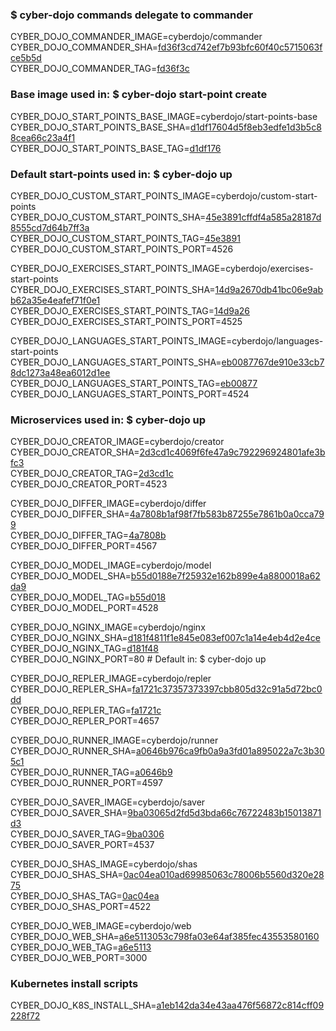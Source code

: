 ### $ cyber-dojo commands delegate to commander

CYBER_DOJO_COMMANDER_IMAGE=cyberdojo/commander  
CYBER_DOJO_COMMANDER_SHA=[fd36f3cd742ef7b93bfc60f40c5715063fce5b5d](https://github.com/cyber-dojo/commander/commit/fd36f3cd742ef7b93bfc60f40c5715063fce5b5d)  
CYBER_DOJO_COMMANDER_TAG=[fd36f3c](https://hub.docker.com/layers/cyberdojo/commander/fd36f3c/images/sha256-c8f6e57cf1a5e765810b5a875385c5e4f6c1cba9832d56cee927e1e9f32dc66e)  

### Base image used in: $ cyber-dojo start-point create

CYBER_DOJO_START_POINTS_BASE_IMAGE=cyberdojo/start-points-base  
CYBER_DOJO_START_POINTS_BASE_SHA=[d1df17604d5f8eb3edfe1d3b5c88cea66c23a4f1](https://github.com/cyber-dojo/start-points-base/commit/d1df17604d5f8eb3edfe1d3b5c88cea66c23a4f1)  
CYBER_DOJO_START_POINTS_BASE_TAG=[d1df176](https://hub.docker.com/layers/cyberdojo/start-points-base/d1df176/images/sha256-553d041c186b9fc5711ed06f56d163687d9c5d3dd982a53d6656c821a8f1b773)  

### Default start-points used in: $ cyber-dojo up

CYBER_DOJO_CUSTOM_START_POINTS_IMAGE=cyberdojo/custom-start-points  
CYBER_DOJO_CUSTOM_START_POINTS_SHA=[45e3891cffdf4a585a28187d8555cd7d64b7ff3a](https://github.com/cyber-dojo/custom-start-points/commit/45e3891cffdf4a585a28187d8555cd7d64b7ff3a)  
CYBER_DOJO_CUSTOM_START_POINTS_TAG=[45e3891](https://hub.docker.com/layers/cyberdojo/custom-start-points/45e3891/images/sha256-9ad82200d068eb31716bdebcf2c82706635d2051fce661f9ea56f421a2a17910)  
CYBER_DOJO_CUSTOM_START_POINTS_PORT=4526

CYBER_DOJO_EXERCISES_START_POINTS_IMAGE=cyberdojo/exercises-start-points  
CYBER_DOJO_EXERCISES_START_POINTS_SHA=[14d9a2670db41bc06e9abb62a35e4eafef71f0e1](https://github.com/cyber-dojo/exercises-start-points/commit/14d9a2670db41bc06e9abb62a35e4eafef71f0e1)  
CYBER_DOJO_EXERCISES_START_POINTS_TAG=[14d9a26](https://hub.docker.com/layers/cyberdojo/exercises-start-points/14d9a26/images/sha256-edfaeda72b67f613bb1fed67edf307fa661fe50bf5da3f491f4b6bd6083dde1d)  
CYBER_DOJO_EXERCISES_START_POINTS_PORT=4525

CYBER_DOJO_LANGUAGES_START_POINTS_IMAGE=cyberdojo/languages-start-points  
CYBER_DOJO_LANGUAGES_START_POINTS_SHA=[eb0087767de910e33cb78dc1273a48ea6012d1ee](https://github.com/cyber-dojo/languages-start-points/commit/eb0087767de910e33cb78dc1273a48ea6012d1ee)  
CYBER_DOJO_LANGUAGES_START_POINTS_TAG=[eb00877](https://hub.docker.com/layers/cyberdojo/languages-start-points/eb00877/images/sha256-f607e50facdac0b0ebc2a4d621659a5418e7e58274250fc2f2e81b9e06ee0c39)  
CYBER_DOJO_LANGUAGES_START_POINTS_PORT=4524

### Microservices used in: $ cyber-dojo up

CYBER_DOJO_CREATOR_IMAGE=cyberdojo/creator  
CYBER_DOJO_CREATOR_SHA=[2d3cd1c4069f6fe47a9c792296924801afe3bfc3](https://github.com/cyber-dojo/creator/commit/2d3cd1c4069f6fe47a9c792296924801afe3bfc3)  
CYBER_DOJO_CREATOR_TAG=[2d3cd1c](https://hub.docker.com/layers/cyberdojo/creator/2d3cd1c/images/sha256-cf3c8abf0b9f9ade2574c9568585054f9929d6f1603bc6d8307f8c83a3d14acb)  
CYBER_DOJO_CREATOR_PORT=4523

CYBER_DOJO_DIFFER_IMAGE=cyberdojo/differ  
CYBER_DOJO_DIFFER_SHA=[4a7808b1af98f7fb583b87255e7861b0a0cca799](https://github.com/cyber-dojo/differ/commit/4a7808b1af98f7fb583b87255e7861b0a0cca799)  
CYBER_DOJO_DIFFER_TAG=[4a7808b](https://hub.docker.com/layers/cyberdojo/differ/4a7808b/images/sha256-df73c7f7d22e55d18fd317748b7814b60c0b53885ec5b675081ce2276360fefc)  
CYBER_DOJO_DIFFER_PORT=4567

CYBER_DOJO_MODEL_IMAGE=cyberdojo/model  
CYBER_DOJO_MODEL_SHA=[b55d0188e7f25932e162b899e4a8800018a62da9](https://github.com/cyber-dojo/model/commit/b55d0188e7f25932e162b899e4a8800018a62da9)  
CYBER_DOJO_MODEL_TAG=[b55d018](https://hub.docker.com/layers/cyberdojo/model/b55d018/images/sha256-728209a2975735f8c9cca3262a9c3947f32289dae5ea7ecd675caeeccb6f15dd)  
CYBER_DOJO_MODEL_PORT=4528

CYBER_DOJO_NGINX_IMAGE=cyberdojo/nginx  
CYBER_DOJO_NGINX_SHA=[d181f4811f1e845e083ef007c1a14e4eb4d2e4ce](https://github.com/cyber-dojo/nginx/commit/d181f4811f1e845e083ef007c1a14e4eb4d2e4ce)  
CYBER_DOJO_NGINX_TAG=[d181f48](https://hub.docker.com/layers/cyberdojo/nginx/d181f48/images/sha256-443c6c932b523dec0398894840e1c800bc542f8ccb042cbea13e474bde5a17d7)  
CYBER_DOJO_NGINX_PORT=80 # Default in: $ cyber-dojo up

CYBER_DOJO_REPLER_IMAGE=cyberdojo/repler  
CYBER_DOJO_REPLER_SHA=[fa1721c37357373397cbb805d32c91a5d72bc0dd](https://github.com/cyber-dojo/repler/commit/fa1721c37357373397cbb805d32c91a5d72bc0dd)  
CYBER_DOJO_REPLER_TAG=[fa1721c](https://hub.docker.com/layers/cyberdojo/repler/fa1721c/images/sha256-0467b1ffb64e69fc9df3db0ef2f0fe50ff3c458c0ad0d9172541cad9e9184059)  
CYBER_DOJO_REPLER_PORT=4657

CYBER_DOJO_RUNNER_IMAGE=cyberdojo/runner  
CYBER_DOJO_RUNNER_SHA=[a0646b976ca9fb0a9a3fd01a895022a7c3b305c1](https://github.com/cyber-dojo/runner/commit/a0646b976ca9fb0a9a3fd01a895022a7c3b305c1)  
CYBER_DOJO_RUNNER_TAG=[a0646b9](https://hub.docker.com/layers/cyberdojo/runner/a0646b9/images/sha256-d59c33c3dd521cc9564c38aa684ced516055235d6d4f3f31e60302625f09d167)  
CYBER_DOJO_RUNNER_PORT=4597

CYBER_DOJO_SAVER_IMAGE=cyberdojo/saver  
CYBER_DOJO_SAVER_SHA=[9ba03065d2fd5d3bda66c76722483b15013871d3](https://github.com/cyber-dojo/saver/commit/9ba03065d2fd5d3bda66c76722483b15013871d3)  
CYBER_DOJO_SAVER_TAG=[9ba0306](https://hub.docker.com/layers/cyberdojo/saver/9ba0306/images/sha256-d5b4b493b96a407d46d2ca3af0bb4e9ffd225df78a5aed105224e4120b3b9814)  
CYBER_DOJO_SAVER_PORT=4537

CYBER_DOJO_SHAS_IMAGE=cyberdojo/shas  
CYBER_DOJO_SHAS_SHA=[0ac04ea010ad69985063c78006b5560d320e2875](https://github.com/cyber-dojo/shas/commit/0ac04ea010ad69985063c78006b5560d320e2875)  
CYBER_DOJO_SHAS_TAG=[0ac04ea](https://hub.docker.com/layers/cyberdojo/shas/0ac04ea/images/sha256-41320584066034656f7ad11fe995db99916f3b722f5e878fac15352a7ddf173b)  
CYBER_DOJO_SHAS_PORT=4522

CYBER_DOJO_WEB_IMAGE=cyberdojo/web  
CYBER_DOJO_WEB_SHA=[a6e5113053c798fa03e64af385fec43553580160](https://github.com/cyber-dojo/web/commit/a6e5113053c798fa03e64af385fec43553580160)  
CYBER_DOJO_WEB_TAG=[a6e5113](https://hub.docker.com/layers/cyberdojo/web/a6e5113/images/sha256-8541968ff127d0eb10f4c1b856bbbd07147a0146d0a01ae44a8c8b2baaa0919e)  
CYBER_DOJO_WEB_PORT=3000

### Kubernetes install scripts
CYBER_DOJO_K8S_INSTALL_SHA=[a1eb142da34e43aa476f56872c814cff09228f72](https://github.com/cyber-dojo/k8s-install/commit/a1eb142da34e43aa476f56872c814cff09228f72)  
